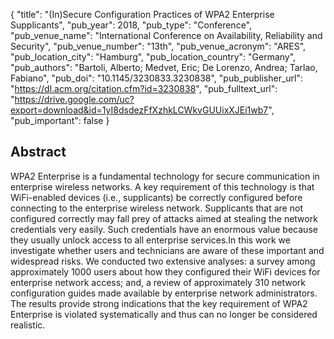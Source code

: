 {
  "title": "(In)Secure Configuration Practices of WPA2 Enterprise Supplicants",
  "pub_year": 2018,
  "pub_type": "Conference",
  "pub_venue_name": "International Conference on Availability, Reliability and Security",
  "pub_venue_number": "13th",
  "pub_venue_acronym": "ARES",
  "pub_location_city": "Hamburg",
  "pub_location_country": "Germany",
  "pub_authors": "Bartoli, Alberto; Medvet, Eric; De Lorenzo, Andrea; Tarlao, Fabiano",
  "pub_doi": "10.1145/3230833.3230838",
  "pub_publisher_url": "https://dl.acm.org/citation.cfm?id=3230838",
  "pub_fulltext_url": "https://drive.google.com/uc?export=download&id=1yI8dsdezFfXzhkLCWkvGUUixXJEi1wb7",
  "pub_important": false
}

## Abstract
WPA2 Enterprise is a fundamental technology for secure communication in enterprise wireless networks. A key requirement of this technology is that WiFi-enabled devices (i.e., supplicants) be correctly configured before connecting to the enterprise wireless network. Supplicants that are not configured correctly may fall prey of attacks aimed at stealing the network credentials very easily. Such credentials have an enormous value because they usually unlock access to all enterprise services.In this work we investigate whether users and technicians are aware of these important and widespread risks. We conducted two extensive analyses: a survey among approximately 1000 users about how they configured their WiFi devices for enterprise network access; and, a review of approximately 310 network configuration guides made available by enterprise network administrators. The results provide strong indications that the key requirement of WPA2 Enterprise is violated systematically and thus can no longer be considered realistic.
